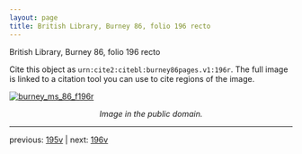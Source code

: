 ```yaml
---
layout: page
title: British Library, Burney 86, folio 196 recto
---
```


British Library, Burney 86, folio 196 recto

Cite this object as `urn:cite2:citebl:burney86pages.v1:196r`.  The full image is linked to a citation tool you can use to cite regions of the image.

[![burney_ms_86_f196r](http://www.homermultitext.org/iipsrv?IIIF=/project/homer/pyramidal/deepzoom/citebl/burney86imgs/v1/burney_ms_86_f196r.tif/full/800,/0/default.jpg)](http://www.homermultitext.org/ict2/?urn=urn:cite2:citebl:burney86imgs.v1:burney_ms_86_f196r) 

<p style="text-align: center; font-style: italic;">Image in the public domain.</p>

---

previous: [195v](../195v/) | next: [196v](../196v/)